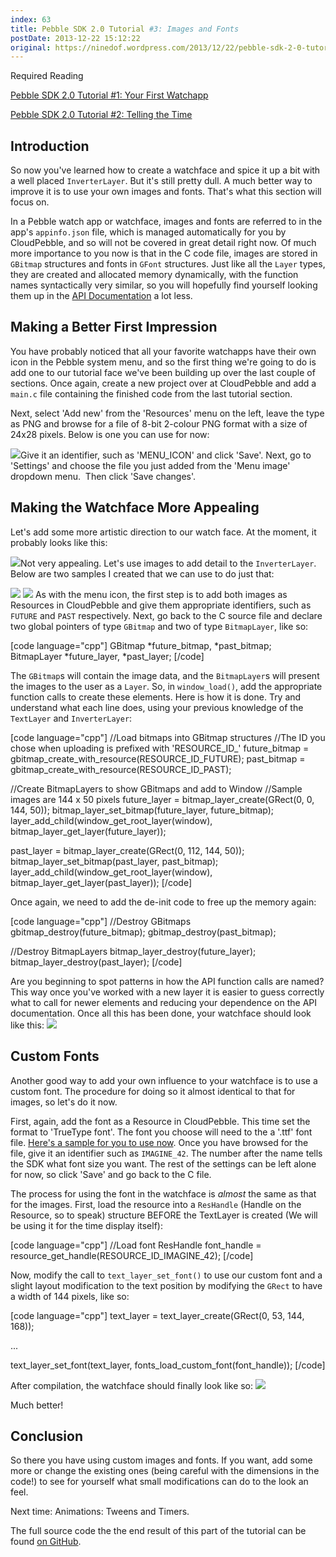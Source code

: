 ```yaml
---
index: 63
title: Pebble SDK 2.0 Tutorial #3: Images and Fonts
postDate: 2013-12-22 15:12:22
original: https://ninedof.wordpress.com/2013/12/22/pebble-sdk-2-0-tutorial-3-images-and-fonts/
---
```


Required Reading

 [Pebble SDK 2.0 Tutorial #1: Your First Watchapp](http://ninedof.wordpress.com/2013/12/02/pebble-sdk-2-0-tutorial-1-your-first-watchapp/)

 [Pebble SDK 2.0 Tutorial #2: Telling the Time](http://ninedof.wordpress.com/2013/12/18/pebble-sdk-2-0-tutorial-2-telling-the-time/)

## Introduction

So now you've learned how to create a watchface and spice it up a bit with a well placed <code>InverterLayer</code>. But it's still pretty dull. A much better way to improve it is to use your own images and fonts. That's what this section will focus on.

In a Pebble watch app or watchface, images and fonts are referred to in the app's <code>appinfo.json</code> file, which is managed automatically for you by CloudPebble, and so will not be covered in great detail right now. Of much more importance to you now is that in the C code file, images are stored in <code>GBitmap</code> structures and fonts in <code>GFont</code> structures. Just like all the <code>Layer</code> types, they are created and allocated memory dynamically, with the function names syntactically very similar, so you will hopefully find yourself looking them up in the [API Documentation](https://developer.getpebble.com/2/api-reference/) a lot less.

## Making a Better First Impression

You have probably noticed that all your favorite watchapps have their own icon in the Pebble system menu, and so the first thing we're going to do is add one to our tutorial face we've been building up over the last couple of sections. Once again, create a new project over at CloudPebble and add a <code>main.c</code> file containing the finished code from the last tutorial section.

Next, select 'Add new' from the 'Resources' menu on the left, leave the type as PNG and browse for a file of 8-bit 2-colour PNG format with a size of 24x28 pixels. Below is one you can use for now:

![](http://ninedof.files.wordpress.com/2013/12/menu_icon.png)Give it an identifier, such as 'MENU_ICON' and click 'Save'. Next, go to 'Settings' and choose the file you just added from the 'Menu image' dropdown menu.  Then click 'Save changes'.

## Making the Watchface More Appealing

Let's add some more artistic direction to our watch face. At the moment, it probably looks like this:

![](http://ninedof.files.wordpress.com/2013/12/pebble-screenshot_2013-12-22_13-59-31.png)Not very appealing. Let's use images to add detail to the <code>InverterLayer</code>. Below are two samples I created that we can use to do just that:

![](http://ninedof.files.wordpress.com/2013/12/future1.png) ![](http://ninedof.files.wordpress.com/2013/12/past1.png?w=144) As with the menu icon, the first step is to add both images as Resources in CloudPebble and give them appropriate identifiers, such as <code>FUTURE</code> and <code>PAST</code> respectively. Next, go back to the C source file and declare two global pointers of type <code>GBitmap</code> and two of type <code>BitmapLayer</code>, like so:

[code language="cpp"]
GBitmap *future_bitmap, *past_bitmap;
BitmapLayer *future_layer, *past_layer;
[/code]

The <code>GBitmap</code>s will contain the image data, and the <code>BitmapLayer</code>s will present the images to the user as a <code>Layer</code>. So, in <code>window_load()</code>, add the appropriate function calls to create these elements. Here is how it is done. Try and understand what each line does, using your previous knowledge of the <code>TextLayer</code> and <code>InverterLayer</code>:

[code language="cpp"]
//Load bitmaps into GBitmap structures
//The ID you chose when uploading is prefixed with 'RESOURCE_ID_'
future_bitmap = gbitmap_create_with_resource(RESOURCE_ID_FUTURE);
past_bitmap = gbitmap_create_with_resource(RESOURCE_ID_PAST);

//Create BitmapLayers to show GBitmaps and add to Window
//Sample images are 144 x 50 pixels
future_layer = bitmap_layer_create(GRect(0, 0, 144, 50));
bitmap_layer_set_bitmap(future_layer, future_bitmap);
layer_add_child(window_get_root_layer(window), bitmap_layer_get_layer(future_layer));

past_layer = bitmap_layer_create(GRect(0, 112, 144, 50));
bitmap_layer_set_bitmap(past_layer, past_bitmap);
layer_add_child(window_get_root_layer(window), bitmap_layer_get_layer(past_layer));
[/code]

Once again, we need to add the de-init code to free up the memory again:

[code language="cpp"]
//Destroy GBitmaps
gbitmap_destroy(future_bitmap);
gbitmap_destroy(past_bitmap);

//Destroy BitmapLayers
bitmap_layer_destroy(future_layer);
bitmap_layer_destroy(past_layer);
[/code]

Are you beginning to spot patterns in how the API function calls are named? This way once you've worked with a new layer it is easier to guess correctly what to call for newer elements and reducing your dependence on the API documentation. Once all this has been done, your watchface should look like this:
![](http://ninedof.files.wordpress.com/2013/12/pebble-screenshot_2013-12-22_14-43-19.png)

## Custom Fonts

Another good way to add your own influence to your watchface is to use a custom font. The procedure for doing so it almost identical to that for images, so let's do it now.

First, again, add the font as a Resource in CloudPebble. This time set the format to 'TrueType font'. The font you choose will need to the a '.ttf' font file. [Here's a sample for you to use now](https://www.dropbox.com/s/ugxuv4tbugmvldd/imagine.zip). Once you have browsed for the file, give it an identifier such as <code>IMAGINE_42</code>. The number after the name tells the SDK what font size you want. The rest of the settings can be left alone for now, so click 'Save' and go back to the C file.

The process for using the font in the watchface is <em>almost</em> the same as that for the images. First, load the resource into a <code>ResHandle</code> (Handle on the Resource, so to speak) structure BEFORE the TextLayer is created (We will be using it for the time display itself):

[code language="cpp"]
//Load font
ResHandle font_handle = resource_get_handle(RESOURCE_ID_IMAGINE_42);
[/code]

Now, modify the call to <code>text_layer_set_font()</code> to use our custom font and a slight layout modification to the text position by modifying the <code>GRect</code> to have a width of 144 pixels, like so:

[code language="cpp"]
text_layer = text_layer_create(GRect(0, 53, 144, 168));

...

text_layer_set_font(text_layer, fonts_load_custom_font(font_handle));
[/code]

After compilation, the watchface should finally look like so:
![](http://ninedof.files.wordpress.com/2013/12/pebble-screenshot_2013-12-22_15-00-53.png)

Much better!

## Conclusion

So there you have using custom images and fonts. If you want, add some more or change the existing ones (being careful with the dimensions in the code!) to see for yourself what small modifications can do to the look an feel.

Next time: Animations: Tweens and Timers.

The full source code the the end result of this part of the tutorial can be found [on GitHub](https://github.com/C-D-Lewis/pebble-sdk2-tut-3).
